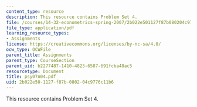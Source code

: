 ```yaml
---
content_type: resource
description: This resource contains Problem Set 4.
file: /courses/14-32-econometrics-spring-2007/2b022e501127f87b080204c9776c11b6_psy07n04.pdf
file_type: application/pdf
learning_resource_types:
- Assignments
license: https://creativecommons.org/licenses/by-nc-sa/4.0/
ocw_type: OCWFile
parent_title: Assignments
parent_type: CourseSection
parent_uid: b2277487-1410-4823-6587-691fcba48ac5
resourcetype: Document
title: psy07n04.pdf
uid: 2b022e50-1127-f87b-0802-04c9776c11b6
---
```

This resource contains Problem Set 4.